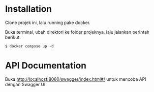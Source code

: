 # Installation

Clone projek ini, lalu running pake docker.

Buka terminal, ubah direktori ke folder projeknya, lalu jalankan perintah berikut:

```
$ docker compose up -d
```

# API Documentation

Buka [http://localhost:8080/swagger/index.html#/](http://localhost:8080/swagger/index.html#/) untuk mencoba API dengan Swagger UI.